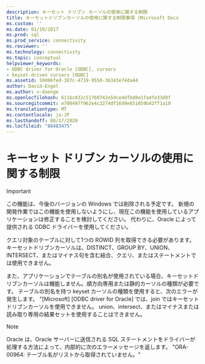 ```yaml
---
description: キーセット ドリブン カーソルの使用に関する制限
title: キーセットドリブンカーソルの使用に関する制限事項 |Microsoft Docs
ms.custom: ''
ms.date: 01/19/2017
ms.prod: sql
ms.prod_service: connectivity
ms.reviewer: ''
ms.technology: connectivity
ms.topic: conceptual
helpviewer_keywords:
- ODBC driver for Oracle [ODBC], cursors
- keyset-driven cursors [ODBC]
ms.assetid: 59d86fed-387c-4719-9550-36343e74da44
author: David-Engel
ms.author: v-daenge
ms.openlocfilehash: 611bc032c51760742e5dce4dfbd8e1fa4fe33d0f
ms.sourcegitcommit: e700497f962e4c2274df16d9e651059b42ff1a10
ms.translationtype: MT
ms.contentlocale: ja-JP
ms.lasthandoff: 08/17/2020
ms.locfileid: "88483475"
---
```

# <a name="limitations-of-using-keyset-driven-cursors"></a>キーセット ドリブン カーソルの使用に関する制限
> [!IMPORTANT]  
>  この機能は、今後のバージョンの Windows では削除される予定です。 新規の開発作業ではこの機能を使用しないようにし、現在この機能を使用しているアプリケーションは修正することを検討してください。 代わりに、Oracle によって提供される ODBC ドライバーを使用してください。  
  
 クエリ対象のテーブルに対して1つの ROWID 列を取得できる必要があります。 キーセットドリブンカーソルは、DISTINCT、GROUP BY、UNION、INTERSECT、またはマイナス句を含む結合、クエリ、またはステートメントでは使用できません。  
  
 また、アプリケーションでテーブルの別名が使用されている場合、キーセットドリブンカーソルは機能しません。順方向専用または静的カーソルの種類が必要です。 テーブルの別名を持つ keyset カーソルの種類を使用すると、次のエラーが発生します。 "[Microsoft] [ODBC driver for Oracle] では、join ではキーセットドリブンカーソルを使用できません。 union、intersect、またはマイナスまたは読み取り専用の結果セットを使用することはできません。  
  
> [!NOTE]  
>  Oracle は、Oracle サーバーに送信される SQL ステートメントをドライバーが処理する方法によって、内部的に次のエラーメッセージを返します。 "ORA-00964: テーブル名がリストから取得されていません。"
